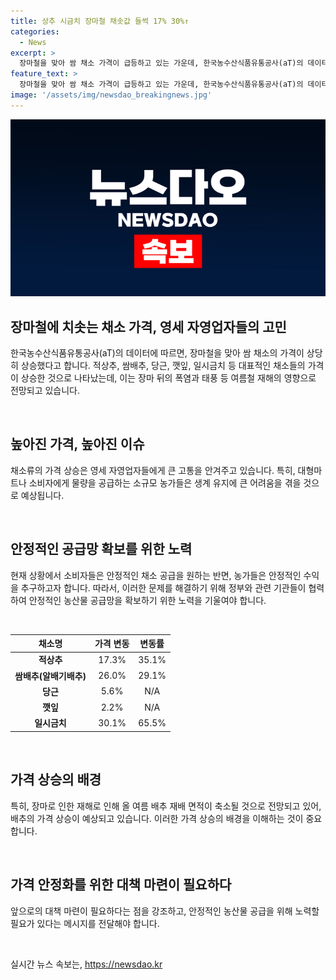 ```yaml
---
title: 상추 시금치 장마철 채솟값 들썩 17% 30%↑
categories:
  - News
excerpt: >
  장마철을 맞아 쌈 채소 가격이 급등하고 있는 가운데, 한국농수산식품유통공사(aT)의 데이터에 따르면 적상추와 쌈배추 등의 소매가격이 일주일 만에 17.3%에서 26.0%까지 상승했다. 특히 평년 대비로는 23.5%에서 38.6%까지 비싸진 것으로 나타났다. 농산물 값은 장마 후 폭염과 태풍 등의 여름철 재해에 따라 더 오를 가능성이 있다는 전망이 제기되고 있어, 자영업자들의 우려가 높아지고 있다.
feature_text: >
  장마철을 맞아 쌈 채소 가격이 급등하고 있는 가운데, 한국농수산식품유통공사(aT)의 데이터에 따르면 적상추와 쌈배추 등의 소매가격이 일주일 만에 17.3%에서 26.0%까지 상승했다. 특히 평년 대비로는 23.5%에서 38.6%까지 비싸진 것으로 나타났다. 농산물 값은 장마 후 폭염과 태풍 등의 여름철 재해에 따라 더 오를 가능성이 있다는 전망이 제기되고 있어, 자영업자들의 우려가 높아지고 있다.
image: '/assets/img/newsdao_breakingnews.jpg'
---
```


<p><img src="/assets/img/newsdao_breakingnews.jpg" alt="koreaapp 속보" /></p>

<h2 data-ke-size="size26">장마철에 치솟는 채소 가격, 영세 자영업자들의 고민</h2>

<p>한국농수산식품유통공사(aT)의 데이터에 따르면, 장마철을 맞아 쌈 채소의 가격이 상당히 상승했다고 합니다. 적상추, 쌈배추, 당근, 깻잎, 일시금치 등 대표적인 채소들의 가격이 상승한 것으로 나타났는데, 이는 장마 뒤의 폭염과 태풍 등 여름철 재해의 영향으로 전망되고 있습니다.</p>

<p data-ke-size="size16">&nbsp;</p>

<h2 data-ke-size="size24">높아진 가격, 높아진 이슈</h2>

<p>채소류의 가격 상승은 영세 자영업자들에게 큰 고통을 안겨주고 있습니다. 특히, 대형마트나 소비자에게 물량을 공급하는 소규모 농가들은 생계 유지에 큰 어려움을 겪을 것으로 예상됩니다. </p>

<p data-ke-size="size16">&nbsp;</p>

<h2 data-ke-size="size24">안정적인 공급망 확보를 위한 노력</h2>

<p>현재 상황에서 소비자들은 안정적인 채소 공급을 원하는 반면, 농가들은 안정적인 수익을 추구하고자 합니다. 따라서, 이러한 문제를 해결하기 위해 정부와 관련 기관들이 협력하여 안정적인 농산물 공급망을 확보하기 위한 노력을 기울여야 합니다.</p>

<p data-ke-size="size16">&nbsp;</p>

<table>
<thead>
<tr>
<th style="text-align: center;">채소명</th>
<th style="text-align: center;">가격 변동</th>
<th style="text-align: center;">변동률</th>
</tr>
</thead>
<tbody>
<tr>
<td style="text-align: center;"><b>적상추</b></td>
<td style="text-align: center;">17.3%</td>
<td style="text-align: center;">35.1%</td>
</tr>
<tr>
<td style="text-align: center;"><b>쌈배추(알배기배추)</b></td>
<td style="text-align: center;">26.0%</td>
<td style="text-align: center;">29.1%</td>
</tr>
<tr>
<td style="text-align: center;"><b>당근</b></td>
<td style="text-align: center;">5.6%</td>
<td style="text-align: center;">N/A</td>
</tr>
<tr>
<td style="text-align: center;"><b>깻잎</b></td>
<td style="text-align: center;">2.2%</td>
<td style="text-align: center;">N/A</td>
</tr>
<tr>
<td style="text-align: center;"><b>일시금치</b></td>
<td style="text-align: center;">30.1%</td>
<td style="text-align: center;">65.5%</td>
</tr>
</tbody>
</table>

<p data-ke-size="size16">&nbsp;</p>

<h2 data-ke-size="size24">가격 상승의 배경</h2>

<p>특히, 장마로 인한 재해로 인해 올 여름 배추 재배 면적이 축소될 것으로 전망되고 있어, 배추의 가격 상승이 예상되고 있습니다. 이러한 가격 상승의 배경을 이해하는 것이 중요합니다.</p>

<p data-ke-size="size16">&nbsp;</p>

<h2 data-ke-size="size24">가격 안정화를 위한 대책 마련이 필요하다</h2>

<p>앞으로의 대책 마련이 필요하다는 점을 강조하고, 안정적인 농산물 공급을 위해 노력할 필요가 있다는 메시지를 전달해야 합니다.</p>

<p data-ke-size="size16">&nbsp;</p>
실시간 뉴스 속보는, <a href="https://newsdao.kr" rel="dofollow">https://newsdao.kr</a>


